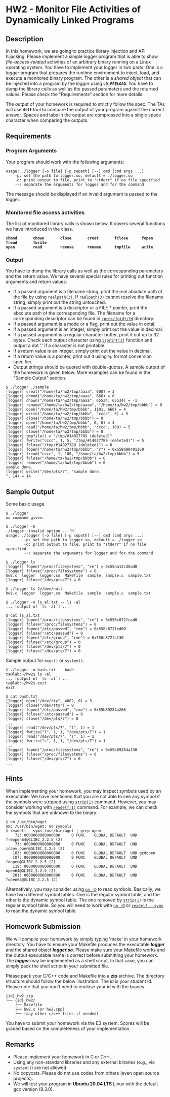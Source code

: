 # HW2 - Monitor File Activities of Dynamically Linked Programs

## Description
In this homework, we are going to practice library injection and API hijacking. Please implement a simple logger program that is able to show *file-access-related* activities of an arbitrary binary running on a Linux operating system. You have to implement your logger in two parts. One is a *logger* program that prepares the runtime environment to inject, load, and execute a monitored binary program. The other is a *shared object* that can be injected into a program by the *logger* using **`LD_PRELOAD`**. You have to dump the library calls as well as the passed parameters and the returned values. Please check the "Requirements" section for more details.

The output of your homework is required to strictly follow the spec. The TAs will use **`diff`** tool to compare the output of your program against the correct answer. Spaces and tabs in the output are compressed into a single space character when comparing the outputs.

## Requirements
### Program Arguments
Your program should work with the following arguments:
```
usage: ./logger [-o file] [-p sopath] [--] cmd [cmd args ...]
    -p: set the path to logger.so, default = ./logger.so
    -o: print output to file, print to "stderr" if no file specified
    --: separate the arguments for logger and for the command
```
The message should be displayed if an invalid argument is passed to the logger.

### Monitored file access activities
The list of monitored library calls is shown below. It covers several functions we have introduced in the class.
<b>
```
chmod       chown       close       creat       fclose      fopen       fread       fwrite 
open        read        remove      rename      tmpfile     write
```
</b>

### Output
You have to dump the library calls as well as the corresponding parameters and the return value. We have several special rules for printing out function arguments and return values:
* If a passed argument is a filename string, print the real absolute path of the file by using [`realpath(3)`](https://linux.die.net/man/3/realpath). If [`realpath(3)`](https://linux.die.net/man/3/realpath) cannot resolve the filename string, simply print out the string untouched.
* If a passed argument is a descriptor or a FILE * pointer, print the absolute path of the corresponding file. The filename for a corresponding descriptor can be found in [`/proc/{pid}/fd`](https://linux.die.net/man/5/proc) directory.
* If a passed argument is a mode or a flag, print out the value in octal.
* If a passed argument is an integer, simply print out the value in decimal.
* If a passed argument is a regular character buffer, print it out up to 32 bytes. Check each output character using [`isprint(3)`](https://linux.die.net/man/3/isprint) function and output a dot '.' if a character is not printable.
* If a return value is an integer, simply print out the value in decimal.
* If a return value is a pointer, print out it using `%p` format conversion specifier.
* Output strings should be quoted with double-quotes.
A sample output of the homework is given below. More examples can be found in the "Sample Output" section.

```
$ ./logger ./sample  
[logger] creat("/home/ta/hw2/tmp/aaaa", 600) = 3
[logger] chmod("/home/ta/hw2/tmp/aaaa", 666) = 0
[logger] chown("/home/ta/hw2/tmp/aaaa", 65534, 65534) = -1
[logger] rename("/home/ta/hw2/tmp/aaaa", "/home/ta/hw2/tmp/bbbb") = 0
[logger] open("/home/ta/hw2/tmp/bbbb", 1101, 666) = 4
[logger] write("/home/ta/hw2/tmp/bbbb", "cccc", 5) = 5
[logger] close("/home/ta/hw2/tmp/bbbb") = 0
[logger] open("/home/ta/hw2/tmp/bbbb", 0, 0) = 4
[logger] read("/home/ta/hw2/tmp/bbbb", "cccc", 100) = 5
[logger] close("/home/ta/hw2/tmp/bbbb") = 0
[logger] tmpfile() = "/tmp/#14027789 (deleted)"
[logger] fwrite("cccc", 1, 5, "/tmp/#14027789 (deleted)") = 5
[logger] fclose("/tmp/#14027789 (deleted)") = 0
[logger] fopen("/home/ta/hw2/tmp/bbbb", "r") = 0x558d89401260
[logger] fread("cccc", 1, 100, "/home/ta/hw2/tmp/bbbb") = 5
[logger] fclose("/home/ta/hw2/tmp/bbbb") = 0
[logger] remove("/home/ta/hw2/tmp/bbbb") = 0
sample done.
[logger] write("/dev/pts/7", "sample done.  
", 14) = 14
```

## Sample Output
Some basic usage.
```
$ ./logger
no command given.

$ ./logger -h                
./logger: invalid option -- 'h'
usage: ./logger [-o file] [-p sopath] [--] cmd [cmd args ...]
        -p: set the path to logger.so, default = ./logger.so
        -o: print output to file, print to "stderr" if no file specified
        --: separate the arguments for logger and for the command

$ ./logger ls                
[logger] fopen("/proc/filesystems", "re") = 0x55aa12cd6ad0
[logger] fclose("/proc/filesystems") = 0
hw2.c  logger  logger.so  Makefile  sample  sample.c  sample.txt
[logger] fclose("/dev/pts/7") = 0

$ ./logger ls 2>/dev/null 
hw2.c  logger  logger.so  Makefile  sample  sample.c  sample.txt

$ ./logger -o ls_al.txt -- ls -al
... [output of `ls -al`] ...

$ cat ls_al.txt       
[logger] fopen("/proc/filesystems", "re") = 0x558c872fcad0
[logger] fclose("/proc/filesystems") = 0
[logger] fopen("/etc/passwd", "rme") = 0x558c872fcd00
[logger] fclose("/etc/passwd") = 0
[logger] fopen("/etc/group", "rme") = 0x558c872fcf30
[logger] fclose("/etc/group") = 0
[logger] fclose("/dev/pts/7") = 0
[logger] fclose("/dev/pts/7") = 0
```

Sample output for `exec()` or `system()`.
```
$ ./logger -o bash.txt -- bash
ta@lab:~/hw2$ ls -al
... [output of `ls -al`] ...
ta@lab:~/hw2$ exit
exit

$ cat bash.txt
[logger] open("/dev/tty", 4002, 0) = 3
[logger] close("/dev/tty") = 0
[logger] fopen("/etc/passwd", "rme") = 0x55b89284a260
[logger] fclose("/etc/passwd") = 0
[logger] close("/dev/pts/7") = 0
...
[logger] read("/dev/pts/7", "l", 1) = 1
[logger] fwrite("l", 1, 1, "/dev/pts/7") = 1
[logger] read("/dev/pts/7", "s", 1) = 1
[logger] fwrite("s", 1, 1, "/dev/pts/7") = 1
...
[logger] fopen("/proc/filesystems", "re") = 0x55b89284af30
[logger] fclose("/proc/filesystems") = 0
[logger] fclose("/dev/pts/7") = 0
...
```

## Hints
When implementing your homework, you may inspect symbols used by an executable. We have mentioned that you are not able to see any symbol if the symbols were stripped using [`strip(1)`](https://linux.die.net/man/1/strip) command. However, you may consider working with [`readelf(1)`](https://linux.die.net/man/1/readelf) command. For example, we can check the symbols that are unknown to the binary:
```
$ nm /usr/bin/wget
nm: /usr/bin/wget: no symbols
$ readelf --syms /usr/bin/wget | grep open
    72: 0000000000000000     0 FUNC    GLOBAL DEFAULT  UND freopen64@GLIBC_2.2.5 (2)
    73: 0000000000000000     0 FUNC    GLOBAL DEFAULT  UND iconv_open@GLIBC_2.2.5 (2)
   103: 0000000000000000     0 FUNC    GLOBAL DEFAULT  UND gzdopen
   107: 0000000000000000     0 FUNC    GLOBAL DEFAULT  UND fdopen@GLIBC_2.2.5 (2)
   119: 0000000000000000     0 FUNC    GLOBAL DEFAULT  UND open64@GLIBC_2.2.5 (2)
   201: 0000000000000000     0 FUNC    GLOBAL DEFAULT  UND fopen64@GLIBC_2.2.5 (2)
```
Alternatively, you may consider using [`nm -D`](https://linux.die.net/man/1/nm) to read symbols. Basically, we have two different symbol tables. One is the regular symbol table, and the other is the dynamic symbol table. The one removed by [`strip(1)`](https://linux.die.net/man/1/strip) is the regular symbol table. So you will need to work with [`nm -D`](https://linux.die.net/man/1/nm) or [`readelf --syms`](https://linux.die.net/man/1/readelf) to read the dynamic symbol table.

## Homework Submission
We will compile your homework by simply typing 'make' in your homework directory. You have to ensure your Makefile produces the executable ***logger*** and the shared object ***logger.so***. Please make sure your Makefile works and the output executable name is correct before submitting your homework. The ***logger*** may be implemented as a shell script. In that case, you can simply pack the shell script in your submitted file.

Please pack your C/C++ code and Makefile into a **zip** archive. The directory structure should follow the below illustration. The id is your student id. Please note that you don't need to enclose your id with the braces.
```
{id}_hw2.zip
└── {id}_hw2/
	├── Makefile
	├── hw2.c (or hw2.cpp)
	└── (any other c/c++ files if needed)
```
You have to submit your homework via the E3 system. Scores will be graded based on the completeness of your implementation.


## Remarks
* Please implement your homework in C or C++.
* Using any non-standard libraries and any external binaries (e.g., via `system()`) are not allowed.
* No copycats. Please do not use codes from others (even open source projects).
* We will test your program in **Ubuntu 20.04 LTS** Linux with the default gcc version (9.3.0).
